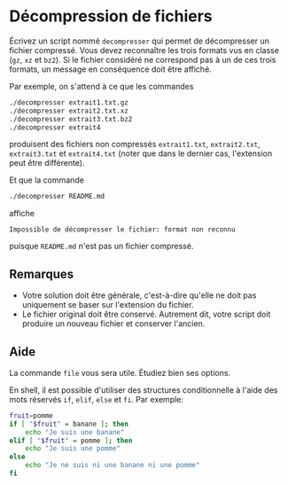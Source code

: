 # Décompression de fichiers

Écrivez un script nommé `decompresser` qui permet de décompresser un fichier
compressé. Vous devez reconnaître les trois formats vus en classe (`gz`, `xz`
et `bz2`). Si le fichier considéré ne correspond pas à un de ces trois formats,
un message en conséquence doit être affiché.

Par exemple, on s'attend à ce que les commandes

```sh
./decompresser extrait1.txt.gz
./decompresser extrait2.txt.xz
./decompresser extrait3.txt.bz2
./decompresser extrait4
```

produisent des fichiers non compressés `extrait1.txt`, `extrait2.txt`,
`extrait3.txt` et `extrait4.txt` (noter que dans le dernier cas, l'extension
peut être différente).

Et que la commande

```sh
./decompresser README.md
```

affiche

```
Impossible de décompresser le fichier: format non reconnu
```

puisque `README.md` n'est pas un fichier compressé.

## Remarques

* Votre solution doit être générale, c'est-à-dire qu'elle ne doit pas uniquement
  se baser sur l'extension du fichier.
* Le fichier original doit être conservé. Autrement dit, votre script doit
  produire un nouveau fichier et conserver l'ancien.

## Aide

La commande `file` vous sera utile. Étudiez bien ses options.

En shell, il est possible d'utiliser des structures conditionnelle à l'aide des
mots réservés `if`, `elif`, `else` et `fi`. Par exemple:

```sh
fruit=pomme
if [ "$fruit" = banane ]; then
    echo "Je suis une banane"
elif [ "$fruit" = pomme ]; then
    echo "Je suis une pomme"
else
    echo "Je ne suis ni une banane ni une pomme"
fi
```

